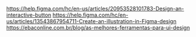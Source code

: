 https://help.figma.com/hc/en-us/articles/20953528101783-Design-an-interactive-button
https://help.figma.com/hc/en-us/articles/13543867954711-Create-an-illustration-in-Figma-design
https://ebaconline.com.br/blog/as-melhores-ferramentas-para-ui-design
